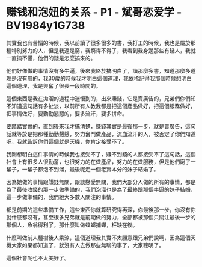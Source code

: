 # 赚钱和泡妞的关系 - P1 - 斌哥恋爱学 - BV1984y1G738

其實我也有苦惱的時候，我以前讀了很多很多的書，我打工的時候，我也是屬於那種特別努力的人，但是我還是窮，我窮得不得了，我看到我身邊那些有錢人，我就一直搞不懂，他們的錢是怎麼搞來的。

他們好像做的事情沒有多牛逼，後來我終於搞明白了，讀那麼多書，知道那麼多道理是沒有用的，我30歲的時候我才明白這個道理，我依稀記得我那個時候想明白這個道理，我是興奮了很長一段時間的。

這個東西是我在拋溜的過程中迷悟到的，出來賺錢，它是賣廣告的，兄弟們你們知不知道這句話有多扯淡，以前所有人教我都是把這個產品做好，把這個服務做好，把事情做好，要勤勤懇懇的，要多流汗，要多拼命。

要踏踏實實的，直到後來我才搞清楚，賺錢其實是最後那一步，就是賣廣告，這句話就等於是把那種勤勤懇懇，努力奮鬥做產品，流血流汗的人，被否定了你們知道吧，我就告訴你們這個就是天機，你肯定接受不了。

我剛想明白這件事情的時候我也接受不了，賺不到錢的人都接受不了這句話，這個社會上有很多人很勤奮，也很努力的在做產品，努力的在做服務，但是他們窮了一輩子，一輩子都泡不到溜，最後呢走一個老實本分的妹子結婚了。

因為她做的事情跟賺錢無關，跟談戀愛無關，我們大部分人做的所有的事情，都是為了最後收錢的那一步做準備的，我們泡溜也是為了最終跟那個牛逼的妹子結婚，這一步做準備的，我們絕大多數人關注的事情。

都是前期的這些準備工作，這些東西你就算研究得再深，你最後那一步，你沒有你就什麼都沒有，甚至很多兄弟就是前期做的努力，全部都被那個只關注最後一步的那個人，魚翁得利了，那什麼叫做螳螂捕蟬，枉缺在後。

什麼叫做前人種樹後人乘涼，這個道理我其實不太願意跟兄弟們說啊，因為這個天機大家如果都知道了，就沒有人去做那些無聊的事了，大家聰明了。

這個社會呢也不太美好了。